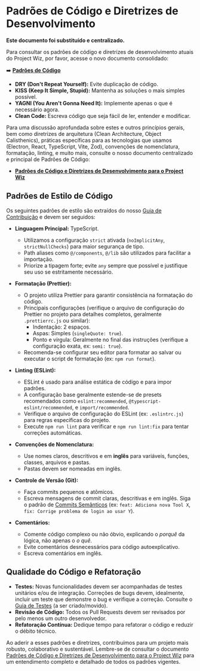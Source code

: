 # Padrões de Código e Diretrizes de Desenvolvimento

**Este documento foi substituído e centralizado.**

Para consultar os padrões de código e diretrizes de desenvolvimento atuais do Project Wiz, por favor, acesse o novo documento consolidado:

➡️ **[Padrões de Código](./coding-standards.md)**

*   **DRY (Don't Repeat Yourself):** Evite duplicação de código.
*   **KISS (Keep It Simple, Stupid):** Mantenha as soluções o mais simples possível.
*   **YAGNI (You Aren't Gonna Need It):** Implemente apenas o que é necessário agora.
*   **Clean Code:** Escreva código que seja fácil de ler, entender e modificar.

Para uma discussão aprofundada sobre estes e outros princípios gerais, bem como diretrizes de arquitetura (Clean Architecture, Object Calisthenics), práticas específicas para as tecnologias que usamos (Electron, React, TypeScript, Vite, Zod), convenções de nomenclatura, formatação, linting, e muito mais, consulte o nosso documento centralizado e principal de Padrões de Código:

*   **[Padrões de Código e Diretrizes de Desenvolvimento para o Project Wiz](./coding-standards.md)**

## Padrões de Estilo de Código

Os seguintes padrões de estilo são extraídos do nosso [Guia de Contribuição](../../community/contribution-guide.md) e devem ser seguidos:

*   **Linguagem Principal:** TypeScript.
    *   Utilizamos a configuração `strict` ativada (`noImplicitAny`, `strictNullChecks`) para maior segurança de tipo.
    *   Path aliases como `@/components`, `@/lib` são utilizados para facilitar a importação.
    *   Priorize a tipagem forte; evite `any` sempre que possível e justifique seu uso se estritamente necessário.

*   **Formatação (Prettier):**
    *   O projeto utiliza Prettier para garantir consistência na formatação do código.
    *   Principais configurações (verifique o arquivo de configuração do Prettier no projeto para detalhes completos, geralmente `.prettierrc.js` ou similar):
        *   Indentação: 2 espaços.
        *   Aspas: Simples (`singleQuote: true`).
        *   Ponto e vírgula: Geralmente no final das instruções (verifique a configuração exata, ex: `semi: true`).
    *   Recomenda-se configurar seu editor para formatar ao salvar ou executar o script de formatação (ex: `npm run format`).

*   **Linting (ESLint):**
    *   ESLint é usado para análise estática de código e para impor padrões.
    *   A configuração base geralmente estende-se de presets recomendados como `eslint:recommended`, `@typescript-eslint/recommended`, e `import/recommended`.
    *   Verifique o arquivo de configuração do ESLint (ex: `.eslintrc.js`) para regras específicas do projeto.
    *   Execute `npm run lint` para verificar e `npm run lint:fix` para tentar correções automáticas.

*   **Convenções de Nomenclatura:**
    *   Use nomes claros, descritivos e em **inglês** para variáveis, funções, classes, arquivos e pastas.
    *   Pastas devem ser nomeadas em inglês.

*   **Controle de Versão (Git):**
    *   Faça commits pequenos e atômicos.
    *   Escreva mensagens de commit claras, descritivas e em inglês. Siga o padrão de [Commits Semânticos](https://www.conventionalcommits.org/) (ex: `feat: Adiciona nova Tool X`, `fix: Corrige problema de login ao usar Y`).

*   **Comentários:**
    *   Comente código complexo ou não óbvio, explicando o *porquê* da lógica, não apenas o *o quê*.
    *   Evite comentários desnecessários para código autoexplicativo.
    *   Escreva comentários em inglês.

## Qualidade do Código e Refatoração

*   **Testes:** Novas funcionalidades devem ser acompanhadas de testes unitários e/ou de integração. Correções de bugs devem, idealmente, incluir um teste que demonstre o bug e verifique a correção. Consulte o [Guia de Testes](./03-testing-guide.md) (a ser criado/movido).
*   **Revisão de Código:** Todos os Pull Requests devem ser revisados por pelo menos um outro desenvolvedor.
*   **Refatoração Contínua:** Dedique tempo para refatorar o código e reduzir o débito técnico.

Ao aderir a esses padrões e diretrizes, contribuímos para um projeto mais robusto, colaborativo e sustentável. Lembre-se de consultar o documento [Padrões de Código e Diretrizes de Desenvolvimento para o Project Wiz](./coding-standards.md) para um entendimento completo e detalhado de todos os padrões vigentes.
